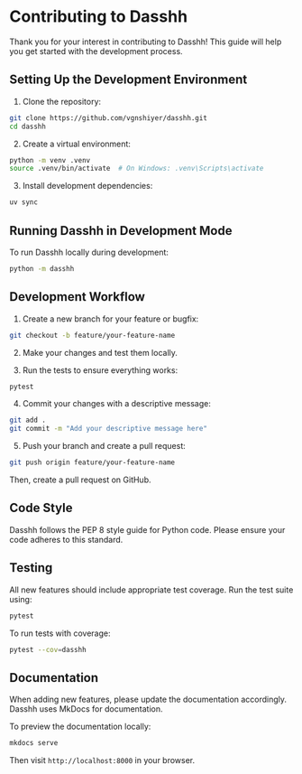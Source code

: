 # Contributing to Dasshh

Thank you for your interest in contributing to Dasshh! This guide will help you get started with the development process.

## Setting Up the Development Environment

1. Clone the repository:

```bash
git clone https://github.com/vgnshiyer/dasshh.git
cd dasshh
```

2. Create a virtual environment:

```bash
python -m venv .venv
source .venv/bin/activate  # On Windows: .venv\Scripts\activate
```

3. Install development dependencies:

```bash
uv sync
```

## Running Dasshh in Development Mode

To run Dasshh locally during development:

```bash
python -m dasshh
```

## Development Workflow

1. Create a new branch for your feature or bugfix:

```bash
git checkout -b feature/your-feature-name
```

2. Make your changes and test them locally.

3. Run the tests to ensure everything works:

```bash
pytest
```

4. Commit your changes with a descriptive message:

```bash
git add .
git commit -m "Add your descriptive message here"
```

5. Push your branch and create a pull request:

```bash
git push origin feature/your-feature-name
```

Then, create a pull request on GitHub.

## Code Style

Dasshh follows the PEP 8 style guide for Python code. Please ensure your code adheres to this standard.

## Testing

All new features should include appropriate test coverage. Run the test suite using:

```bash
pytest
```

To run tests with coverage:

```bash
pytest --cov=dasshh
```

## Documentation

When adding new features, please update the documentation accordingly. Dasshh uses MkDocs for documentation.

To preview the documentation locally:

```bash
mkdocs serve
```

Then visit `http://localhost:8000` in your browser. 